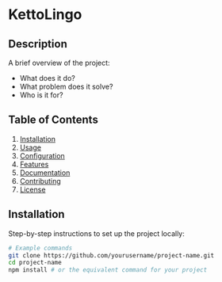 # KettoLingo

## Description
A brief overview of the project:
- What does it do?
- What problem does it solve?
- Who is it for?

## Table of Contents
1. [Installation](#installation)
2. [Usage](#usage)
3. [Configuration](#configuration)
4. [Features](#features)
5. [Documentation](#documentation)
6. [Contributing](#contributing)
7. [License](#license)

## Installation
Step-by-step instructions to set up the project locally:

```bash
# Example commands
git clone https://github.com/yourusername/project-name.git
cd project-name
npm install # or the equivalent command for your project
